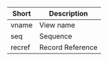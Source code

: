 | Short  | Description      |
|--------|------------------|
| vname  | View name        |
| seq    | Sequence         |
| recref | Record Reference |
